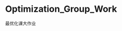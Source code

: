 <!--
 * @Author: CTC 2801320287@qq.com
 * @Date: 2023-11-23 20:29:29
 * @LastEditors: CTC 2801320287@qq.com
 * @LastEditTime: 2023-11-23 20:31:54
 * @Description: 
 * 
 * Copyright (c) 2023 by ${git_name_email}, All Rights Reserved. 
-->
# Optimization_Group_Work

最优化课大作业
